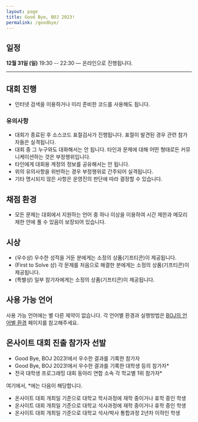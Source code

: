 ```yaml
---
layout: page
title: Good Bye, BOJ 2023!
permalink: /goodbye/
---
```


## 일정

**12월 31일 (일)** 19:30 -- 22:30 — 온라인으로 진행됩니다.

---

## 대회 진행

- 인터넷 검색을 이용하거나 미리 준비한 코드를 사용해도 됩니다.

### 유의사항

- 대회가 종료된 후 소스코드 표절검사가 진행됩니다. 표절이 발견된 경우 관련 참가자들은 실격됩니다.
- 대회 중 그 누구와도 대화해서는 안 됩니다. 타인과 문제에 대해 어떤 형태로든 커뮤니케이션하는 것은 부정행위입니다.
- 타인에게 대회용 계정의 정보를 공유해서는 안 됩니다.
- 위의 유의사항을 위반하는 경우 부정행위로 간주되어 실격됩니다.
- 기타 명시되지 않은 사항은 운영진의 판단에 따라 결정할 수 있습니다.

## 채점 환경

- 모든 문제는 대회에서 지원하는 언어 중 하나 이상을 이용하여 시간 제한과 메모리 제한 안에 풀 수 있음이 보장되어 있습니다.

## 시상

- (우수상) 우수한 성적을 거둔 분에게는 소정의 상품(기프티콘)이 제공됩니다.
- (First to Solve 상) 각 문제를 처음으로 해결한 분에게는 소정의 상품(기프티콘)이 제공됩니다.
- (특별상) 일부 참가자에게는 소정의 상품(기프티콘)이 제공됩니다.

## 사용 가능 언어

사용 가능 언어에는 별 다른 제약이 없습니다.
각 언어별 환경과 실행방법은 [BOJ의 언어별 환경](https://www.acmicpc.net/help/language) 페이지를 참고해주세요.

## 온사이트 대회 진출 참가자 선발

- Good Bye, BOJ 2023!에서 우수한 결과를 기록한 참가자
- Good Bye, BOJ 2023!에서 우수한 결과를 기록한 대학생 등의 참가자\*
- 전국 대학생 프로그래밍 대회 동아리 연합 소속 각 학교별 1위 참가자\*

여기에서, \*에는 다음이 해당합니다.

- 온사이트 대회 개최일 기준으로 대학교 학사과정에 재학 중이거나 휴학 중인 학생
- 온사이트 대회 개최일 기준으로 대학교 석사과정에 재학 중이거나 휴학 중인 학생
- 온사이트 대회 개최일 기준으로 대학교 석사/박사 통합과정 2년차 이하인 학생
